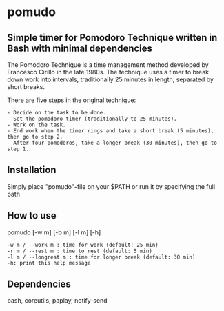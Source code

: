 # pomudo



## Simple timer for Pomodoro Technique written in Bash with minimal dependencies

The Pomodoro Technique is a time management method developed by Francesco Cirillo in the late 1980s. The technique uses a timer to break down work into intervals, traditionally 25 minutes in length, separated by short breaks. 

There are five steps in the original technique:

    - Decide on the task to be done.
    - Set the pomodoro timer (traditionally to 25 minutes).
    - Work on the task.
    - End work when the timer rings and take a short break (5 minutes), then go to step 2.
    - After four pomodoros, take a longer break (30 minutes), then go to step 1.
    
    
## Installation
Simply place "pomudo"-file on your $PATH or run it by specifying the full path


## How to use
pomudo [-w m] [-b m] [-l m] [-h]

	-w m / --work m : time for work (default: 25 min)
	-r m / --rest m : time to rest (default: 5 min)
	-l m / --longrest m : time for longer break (default: 30 min)
	-h: print this help message
      
## Dependencies

bash, coreutils, paplay, notify-send
      

